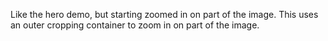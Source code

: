 Like the hero demo, but starting zoomed in on part of the image. This uses an outer cropping container to zoom in on part of the image.